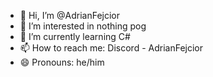 - 👋 Hi, I’m @AdrianFejcior
- 👀 I’m interested in nothing pog
- 🌱 I’m currently learning C#
- 📫 How to reach me: Discord - AdrianFejcior
- 😄 Pronouns: he/him

<!---
AdrianFejcior/AdrianFejcior is a ✨ special ✨ repository because its `README.md` (this file) appears on your GitHub profile.
You can click the Preview link to take a look at your changes.
--->
